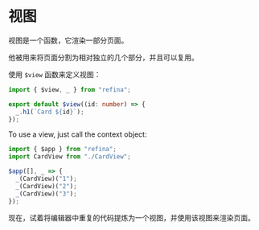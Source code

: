 # 视图

视图是一个函数，它渲染一部分页面。

他被用来将页面分割为相对独立的几个部分，并且可以复用。

使用 `$view` 函数来定义视图：

```ts
import { $view, _ } from "refina";

export default $view((id: number) => {
  _.h1(`Card ${id}`);
});
```

To use a view, just call the context object:

```ts
import { $app } from "refina";
import CardView from "./CardView";

$app([], _ => {
  _(CardView)("1");
  _(CardView)("2");
  _(CardView)("3");
});
```

现在，试着将编辑器中重复的代码提炼为一个视图，并使用该视图来渲染页面。
